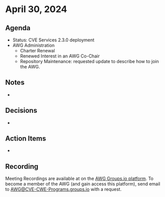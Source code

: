 # April 30, 2024

## Agenda

* Status: CVE Services 2.3.0 deployment
* AWG Administration
  * Charter Renewal
  * Renewed Interest in an AWG Co-Chair
  * Repository Maintenance: requested update to describe how to join the AWG.

## Notes

*

## Decisions

*

## Action Items

*

## Recording

Meeting Recordings are available at on the [AWG Groups.io platform](https://cve-cwe-programs.groups.io/g/AWG/files/MeetingRecordings).
To become a member of the AWG (and gain access this platform), send email to AWG@CVE-CWE-Programs.groups.io with a request.
